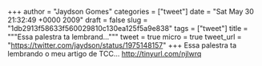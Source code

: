 
+++
author = "Jaydson Gomes"
categories = ["tweet"]
date = "Sat May 30 21:32:49 +0000 2009"
draft = false
slug = "1db2913f58633f560029810c130ea125f5a9e838"
tags = ["tweet"]
title = """Essa palestra ta lembrand..."""
tweet = true
micro = true
tweet_url = "https://twitter.com/jaydson/status/1975148157"
+++
Essa palestra ta lembrando o meu artigo de TCC... http://tinyurl.com/njlwrq
